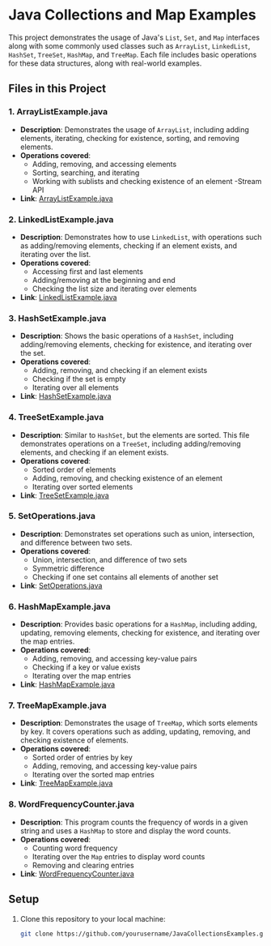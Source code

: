 # Java Collections and Map Examples

This project demonstrates the usage of Java's `List`, `Set`, and `Map` interfaces along with some commonly used classes such as `ArrayList`, `LinkedList`, `HashSet`, `TreeSet`, `HashMap`, and `TreeMap`. Each file includes basic operations for these data structures, along with real-world examples.

## Files in this Project

### 1. **ArrayListExample.java**
   - **Description**: Demonstrates the usage of `ArrayList`, including adding elements, iterating, checking for existence, sorting, and removing elements.
   - **Operations covered**:
     - Adding, removing, and accessing elements
     - Sorting, searching, and iterating
     - Working with sublists and checking existence of an element
     -Stream API 
   - **Link**: [ArrayListExample.java](./lists/ArrayListExample.java)

### 2. **LinkedListExample.java**
   - **Description**: Demonstrates how to use `LinkedList`, with operations such as adding/removing elements, checking if an element exists, and iterating over the list.
   - **Operations covered**:
     - Accessing first and last elements
     - Adding/removing at the beginning and end
     - Checking the list size and iterating over elements
   - **Link**: [LinkedListExample.java](./lists/LinkedListExample.java)

### 3. **HashSetExample.java**
   - **Description**: Shows the basic operations of a `HashSet`, including adding/removing elements, checking for existence, and iterating over the set.
   - **Operations covered**:
     - Adding, removing, and checking if an element exists
     - Checking if the set is empty
     - Iterating over all elements
   - **Link**: [HashSetExample.java](./sets/HashSetExample.java)

### 4. **TreeSetExample.java**
   - **Description**: Similar to `HashSet`, but the elements are sorted. This file demonstrates operations on a `TreeSet`, including adding/removing elements, and checking if an element exists.
   - **Operations covered**:
     - Sorted order of elements
     - Adding, removing, and checking existence of an element
     - Iterating over sorted elements
   - **Link**: [TreeSetExample.java](./sets/TreeSetExample.java)

### 5. **SetOperations.java**
   - **Description**: Demonstrates set operations such as union, intersection, and difference between two sets.
   - **Operations covered**:
     - Union, intersection, and difference of two sets
     - Symmetric difference
     - Checking if one set contains all elements of another set
   - **Link**: [SetOperations.java](./sets/SetOperations.java)

### 6. **HashMapExample.java**
   - **Description**: Provides basic operations for a `HashMap`, including adding, updating, removing elements, checking for existence, and iterating over the map entries.
   - **Operations covered**:
     - Adding, removing, and accessing key-value pairs
     - Checking if a key or value exists
     - Iterating over the map entries
   - **Link**: [HashMapExample.java](./maps/HashMapExample.java)

### 7. **TreeMapExample.java**
   - **Description**: Demonstrates the usage of `TreeMap`, which sorts elements by key. It covers operations such as adding, updating, removing, and checking existence of elements.
   - **Operations covered**:
     - Sorted order of entries by key
     - Adding, removing, and accessing key-value pairs
     - Iterating over the sorted map entries
   - **Link**: [TreeMapExample.java](./maps/TreeMapExample.java)

### 8. **WordFrequencyCounter.java**
   - **Description**: This program counts the frequency of words in a given string and uses a `HashMap` to store and display the word counts.
   - **Operations covered**:
     - Counting word frequency
     - Iterating over the `Map` entries to display word counts
     - Removing and clearing entries
   - **Link**: [WordFrequencyCounter.java](./maps/WordFrequencyCounter.java)

## Setup

1. Clone this repository to your local machine:
   ```bash
   git clone https://github.com/yourusername/JavaCollectionsExamples.git
